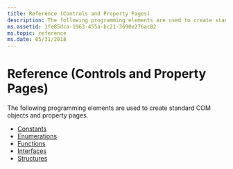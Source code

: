 ```yaml
---
title: Reference (Controls and Property Pages)
description: The following programming elements are used to create standard COM objects and property pages.
ms.assetid: 1fe85dca-1963-455a-bc21-3690e276ac82
ms.topic: reference
ms.date: 05/31/2018
---
```


# Reference (Controls and Property Pages)

The following programming elements are used to create standard COM objects and property pages.

-   [Constants](constants-ctrls.md)
-   [Enumerations](enumerations-ctrls.md)
-   [Functions](functions-ctrls.md)
-   [Interfaces](interfaces-ctrls.md)
-   [Structures](structures-ctrls.md)

 

 




